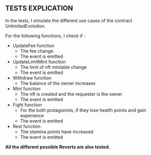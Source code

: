 ## TESTS EXPLICATION

In the tests, I simulate the different use cases of the contract UnlimitedEvolution.  

For the following functions, I check if :
* UpdateFee function
  - The fee change
  - The event is emitted
* UpdateLimitMint function
  - The limit of nft mintable change
  - The event is emitted
* Withdraw function
  - The balance of the owner increases
* Mint function
  - The nft is created and the requester is the owner
  - The event is emitted
* Fight function
  - For the both protagonists, if they lose health points and gain experience
  - The event is emitted
* Rest function
  - The stamina points have increased
  - The event is emitted

**All the different possible Reverts are also tested.**